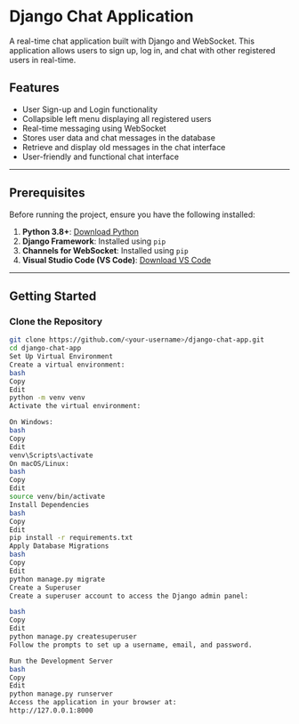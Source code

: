 # Django Chat Application

A real-time chat application built with Django and WebSocket. This application allows users to sign up, log in, and chat with other registered users in real-time.

## Features

- User Sign-up and Login functionality
- Collapsible left menu displaying all registered users
- Real-time messaging using WebSocket
- Stores user data and chat messages in the database
- Retrieve and display old messages in the chat interface
- User-friendly and functional chat interface

---

## Prerequisites

Before running the project, ensure you have the following installed:

1. **Python 3.8+**: [Download Python](https://www.python.org/downloads/)
2. **Django Framework**: Installed using `pip`
3. **Channels for WebSocket**: Installed using `pip`
4. **Visual Studio Code (VS Code)**: [Download VS Code](https://code.visualstudio.com/)

---

## Getting Started

### Clone the Repository

```bash
git clone https://github.com/<your-username>/django-chat-app.git
cd django-chat-app
Set Up Virtual Environment
Create a virtual environment:
bash
Copy
Edit
python -m venv venv
Activate the virtual environment:

On Windows:
bash
Copy
Edit
venv\Scripts\activate
On macOS/Linux:
bash
Copy
Edit
source venv/bin/activate
Install Dependencies
bash
Copy
Edit
pip install -r requirements.txt
Apply Database Migrations
bash
Copy
Edit
python manage.py migrate
Create a Superuser
Create a superuser account to access the Django admin panel:

bash
Copy
Edit
python manage.py createsuperuser
Follow the prompts to set up a username, email, and password.

Run the Development Server
bash
Copy
Edit
python manage.py runserver
Access the application in your browser at:
http://127.0.0.1:8000
